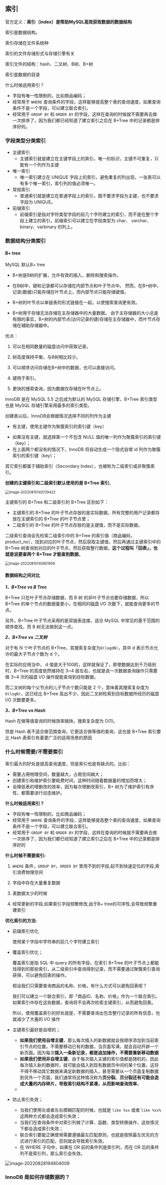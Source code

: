 ## 索引

官方定义：**索引（index）是帮助MySQL高效获取数据的数据结构**

索引是数据结构。

索引存储在文件系统种

索引的文件存储形式与存储引擎有关

索引文件的结构：hash、二叉树、B树、B+树

索引是数据的目录



 什么时候适用索引？

- 字段有唯一性限制的，比如商品编码；
- 经常用于 `WHERE` 查询条件的字段，这样能够提高整个表的查询速度，如果查询条件不是一个字段，可以建立联合索引。
- 经常用于 `GROUP BY` 和 `ORDER BY` 的字段，这样在查询的时候就不需要再去做一次排序了，因为我们都已经知道了建立索引之后在 B+Tree 中的记录都是排序好的。





### 字段类型分类索引

* 主键索引
  * 主键索引就是建立在主键字段上的索引，唯一的标识，主键不可重复，只能有一个列作为主键
* 唯一索引
  * 唯一索引建立在 UNIQUE 字段上的索引，避免重复的列出现，一张表可以有多个唯一索引，索引列的值必须唯一。
* 常规索引
  * 普通索引就是建立在普通字段上的索引，既不要求字段为主键，也不要求字段为 UNIQUE。
* 前缀索引
  * 前缀索引是指对字符类型字段的前几个字符建立的索引，而不是在整个字段上建立的索引，前缀索引可以建立在字段类型为 char、 varchar、binary、varbinary 的列上。







### 数据结构分类索引



#### B+ tree

MySQL 默认B+ tree

* B+树是B树的扩展，允许有效的插入，删除和搜索操作。

* 在B树中，键和记录都可以存储在内部节点和叶子节点中。 然而，在B+树中，记录(数据)只能存储在叶节点上，而内部节点只能存储键值。

* B+树的叶节点以单链表的形式链接在一起，以使搜索查询更有效。

* B+树用于存储无法存储在主存储器中的大量数据。 由于主存储器的大小总是有限的事实，B+树的内部节点(访问记录的键)存储在主存储器中，而叶节点存储在辅助存储器中。

优点：

1. 可以在相同数量的磁盘访问中获取记录。

2. 树高度保持平衡，与B树相比较少。

3. 可以顺序访问存储在B+树中的数据，也可以直接访问。

4. 键用于索引。

5. 更快的搜索查询，因为数据仅存储在叶节点上。



InnoDB 是在 MySQL 5.5 之后成为默认的 MySQL 存储引擎，B+Tree 索引类型也是 MySQL 存储引擎采用最多的索引类型。

创建表以后，InnoDB会根据情况选择不同的列作为主键

* 有主键，使用主键作为聚簇索引的索引键（key）

- 如果没有主键，就选择第一个不包含 NULL 值的唯一列作为聚簇索引的索引键（key）；
- 在上面两个都没有的情况下，InnoDB 将自动生成一个隐式自增 id 列作为聚簇索引的索引键（key）；

其它索引都属于辅助索引（Secondary Index），也被称为二级索引或非聚簇索引。

**创建的主键索引和二级索引默认使用的是 B+Tree 索引**。

<img src="https://test-1309023885.cos.ap-guangzhou.myqcloud.com/typora/image-20220810140729422.png" alt="image-20220810140729422" style="zoom:80%;" />

主键索引的 B+Tree 和二级索引的 B+Tree 区别如下：

- 主键索引的 B+Tree 的叶子节点存放的是实际数据，所有完整的用户记录都存放在主键索引的 B+Tree 的叶子节点里；
- 二级索引的 B+Tree 的叶子节点存放的是主键值，而不是实际数据。



二级索引查询会先检索二级索引中的 B+Tree 的索引值（商品编码，product_no），找到对应的叶子节点，然后获取主键值，然后再通过主键索引中的 B+Tree 树查询到对应的叶子节点，然后获取整行数据。**这个过程叫「回表」，也就是说要查两个 B+Tree 才能查到数据**。

<img src="https://test-1309023885.cos.ap-guangzhou.myqcloud.com/typora/image-20220810140851959.png" alt="image-20220810140851959" style="zoom:80%;" />



#### 数据结构之间对比

***1、B+Tree vs B Tree***

B+Tree 只在叶子节点存储数据，而 B 树 的非叶子节点也要存储数据，所以 B+Tree 的单个节点的数据量更小，在相同的磁盘 I/O 次数下，就能查询更多的节点。

另外，B+Tree 叶子节点采用的是双链表连接，适合 MySQL 中常见的基于范围的顺序查找，而 B 树无法做到这一点。

***2、B+Tree vs 二叉树***

对于有 N 个叶子节点的 B+Tree，其搜索复杂度为`O(logdN)`，其中 d 表示节点允许的最大子节点个数为 d 个。

在实际的应用当中， d 值是大于100的，这样就保证了，即使数据达到千万级别时，B+Tree 的高度依然维持在 3~4 层左右，也就是说一次数据查询操作只需要做 3~4 次的磁盘 I/O 操作就能查询到目标数据。

而二叉树的每个父节点的儿子节点个数只能是 2 个，意味着其搜索复杂度为 `O(logN)`，这已经比 B+Tree 高出不少，因此二叉树检索到目标数据所经历的磁盘 I/O 次数要更多。

***3、B+Tree vs Hash***

Hash 在做等值查询的时候效率贼快，搜索复杂度为 O(1)。

但是 Hash 表不适合做范围查询，它更适合做等值的查询，这也是 B+Tree 索引要比 Hash 表索引有着更广泛的适用场景的原因





### 什么时候需要/不需要索引

索引最大的好处是提高查询速度，但是索引也是有缺点的，比如：

- 需要占用物理空间，数量越大，占用空间越大；
- 创建索引和维护索引要耗费时间，这种时间随着数据量的增加而增大；
- 会降低表的增删改的效率，因为每次增删改索引，B+ 树为了维护索引有序性，都需要进行动态维护。



**什么时候适用索引？**

- 字段有唯一性限制的，比如商品编码；
- 经常用于 `WHERE` 查询条件的字段，这样能够提高整个表的查询速度，如果查询条件不是一个字段，可以建立联合索引。
- 经常用于 `GROUP BY` 和 `ORDER BY` 的字段，这样在查询的时候就不需要再去做一次排序了，因为我们都已经知道了建立索引之后在 B+Tree 中的记录都是排序好的



**什么时候不需要索引:**

1. `WHERE` 条件，`GROUP BY`，`ORDER BY` 里用不到的字段,起不到快速定位的字段,索引浪费物理空间

2. 字段中存在大量重复数据

3. 表数据太少的时候

4. 经常更新的字段,如果索引字段频繁修改,由于B+ tree的可序性,会导致频繁重建索引

   

**优化索引的方法:**

- 前缀索引优化

  使用某个字段中字符串的前几个字符建立索引

  

- 覆盖索引优化；

  覆盖索引是指 SQL 中 query 的所有字段，在索引 B+Tree 的叶子节点上都能找得到的那些索引，从二级索引中查询得到记录，而不需要通过聚簇索引查询获得，可以避免回表的操作。

  假设我们只需要查询商品的名称、价格，有什么方式可以避免回表呢？

  我们可以建立一个联合索引，即「商品ID、名称、价格」作为一个联合索引。如果索引中存在这些数据，查询将不会再次检索主键索引，从而避免回表。

  所以，使用覆盖索引的好处就是，不需要查询出包含整行记录的所有信息，也就减少了大量的 I/O 操作

  

- 主键索引最好是自增的；

  * **如果我们使用自增主键**，那么每次插入的新数据就会按顺序添加到当前索引节点的位置，不需要移动已有的数据，当页面写满，就会自动开辟一个新页面。因为每次**插入一条新记录，都是追加操作，不需要重新移动数据**
  * **如果我们使用非自增主键**，由于每次插入主键的索引值都是随机的，因此每次插入新的数据时，就可能会插入到现有数据页中间的某个位置，这将不得不移动其它数据来满足新数据的插入，甚至需要从一个页面复制数据到另外一个页面，我们通常将这种情况称为**页分裂**。**页分裂还有可能会造成大量的内存碎片，导致索引结构不紧凑，从而影响查询效率**。
  * 

- 防止索引失效；
  * 当我们使用左或者左右模糊匹配的时候，也就是 `like %xx` 或者 `like %xx%`这两种方式都会造成索引失效；
  * 当我们在查询条件中对索引列做了计算、函数、类型转换操作，这些情况下都会造成索引失效；
  * 联合索引要能正确使用需要遵循最左匹配原则，也就是按照最左优先的方式进行索引的匹配，否则就会导致索引失效。
  * 在 WHERE 子句中，如果在 OR 前的条件列是索引列，而在 OR 后的条件列不是索引列，那么索引会失效。



![image-20220828194804009](https://test-1309023885.cos.ap-guangzhou.myqcloud.com/typora/image-20220828194804009.png)



### InnoDB 是如何存储数据的？
